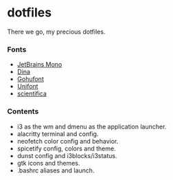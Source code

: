 # dotfiles
There we go, my precious dotfiles.

### Fonts
- [JetBrains Mono](https://www.jetbrains.com/es-es/lp/mono/)
- [Dina](https://www.dcmembers.com/jibsen/download/61/)
- [Gohufont](https://github.com/koemaeda/gohufont-ttf)
- [Unifont](https://fontlibrary.org/en/font/gnu-unifont)
- [scientifica](https://github.com/NerdyPepper/scientifica)

### Contents
- i3 as the wm and dmenu as the application launcher.<br>
- alacritty terminal and config.<br>
- neofetch color config and behavior.<br>
- spicetify config, colors and theme.<br>
- dunst config and i3blocks/i3status.<br>
- gtk icons and themes.<br>
- .bashrc aliases and launch.<br>
